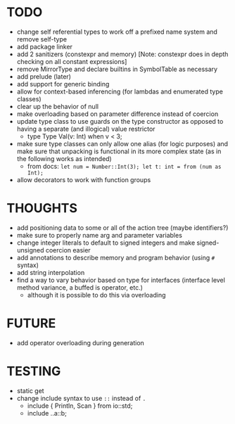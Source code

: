# TODO

- change self referential types to work off a prefixed name system and remove self-type
- add package linker
- add 2 sanitizers (constexpr and memory) [Note: constexpr does in depth checking on all constant expressions]
- remove MirrorType and declare builtins in SymbolTable as necessary
- add prelude (later)
- add support for generic binding
- allow for context-based inferencing (for lambdas and enumerated type classes)
- clear up the behavior of null
- make overloading based on parameter difference instead of coercion
- update type class to use guards on the type constructor as opposed to having
a separate (and illogical) value restrictor
  * type Type Val(v: Int) when v < 3;
- make sure type classes can only allow one alias (for logic purposes)
and make sure that unpacking is functional in its more complex state (as in the
following works as intended)
  * from docs: `let num = Number::Int(3); let t: int = from (num as Int);`
- allow decorators to work with function groups

# THOUGHTS

- add positioning data to some or all of the action tree (maybe identifiers?)
- make sure to properly name arg and parameter variables
- change integer literals to default to signed integers and make signed-unsigned coercion easier
- add annotations to describe memory and program behavior (using `#` syntax)
- add string interpolation
- find a way to vary behavior based on type for interfaces (interface level method variance, a buffed is operator, etc.)
  * although it is possible to do this via overloading

# FUTURE

- add operator overloading during generation

# TESTING

- static get
- change include syntax to use `::` instead of `.`
  * include { Println, Scan } from io::std;
  * include ..a::b;


